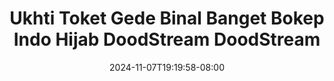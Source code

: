 --- 
title: "Ukhti Toket Gede Binal Banget Bokep Indo Hijab   DoodStream  DoodStream"
description: "nonton bokep Ukhti Toket Gede Binal Banget Bokep Indo Hijab   DoodStream  DoodStream terbaru video full new"
date: 2024-11-07T19:19:58-08:00
file_code: "zkypx6vvqsjc"
draft: false
cover: "0fz9zdeh4d0ys3ae.jpg"
tags: ["Ukhti", "Toket", "Gede", "Binal", "Banget", "Bokep", "Indo", "Hijab", "DoodStream", "DoodStream", "bokep-indo", "bokep-viral", "bokep-ig"]
length: 82
fld_id: "1391199"
foldername: ".RARAHUKHTIHIJAB35Video"
categories: [".RARAHUKHTIHIJAB35Video"]
views: 121
---